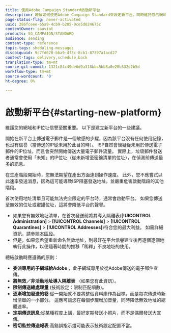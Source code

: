 ```yaml
---
title: 使用Adobe Campaign Standard啟動新平台
description: 瞭解如何使用Adobe Campaign Standard來設定新平台，同時維持您的網域和IP位址信譽。
page-status-flag: never-activated
uuid: 286fceee-65a9-4cb9-b205-9ce5d024675c
contentOwner: sauviat
products: SG_CAMPAIGN/STANDARD
audience: sending
content-type: reference
topic-tags: sheduling-messages
discoiquuid: 9c7fd670-bba9-4f3c-8cb1-87397a1acd27
context-tags: delivery,schedule,back
translation-type: tm+mt
source-git-commit: 1321c84c49de6d9a318bbc5bb8a0e28b332d2b5d
workflow-type: tm+mt
source-wordcount: '0'
ht-degree: 0%

---
```



# 啟動新平台{#starting-new-platform}

維護您的網域和IP位址信譽至關重要。 以下是建立新平台的一些建議。

開始在新平台上傳送電子郵件是一個敏感的步驟，因為該平台沒有任何使用記錄，也沒有信譽（當傳送的IP從未用於此目的時）。 ISP自然會懷疑從未用於傳送電子郵件的IP位址，而且會突然開始傳送大量電子郵件流量。 實際上，垃圾郵件發送者通常會使用「未知」的IP位址（從未新增至密鑰清單的位址），在偵測前傳送最多的訊息。

在生產階段開始時，您無法期望在產出方面達到操作速度。 此外，您不應嘗試以此速率發送消息，因為這可能導致ISP阻塞發送地址，並嚴重危害啟動階段的其他階段。

首次使用地址清單且可能無法完全限定的平台時，通常會啟動平台。 如果您傳送至無效的位址或蜜罐位址，這將會降低平台的聲譽。
* 如果您有無效地址清單，在首次發送前將其導入隔離表(**[!UICONTROL Administration]** > **[!UICONTROL Channels]** > **[!UICONTROL Quarantines]** > **[!UICONTROL Addresses]**)符合您的最大利益。 如需詳細資訊，請參閱[本區段](../../sending/using/understanding-quarantine-management.md#identifying-quarantined-addresses-for-the-entire-platform)。
* 但是，如果您希望重新命名無效地址，則最好在平台信譽建立後再逐個逐個地執行此操作，以便隨著時間的推移「稀釋」不良地址的使用。

總結啟動時應遵循的原則：
* **委派專用的子網域給Adobe** ，此子網域專用於從Adobe傳送的電子郵件宣傳。
* **將無效／非活動地址導入隔離表** （如果您有此資訊）。
* **限制傳送總處理量** (技術設定：限制匹配項數)。
* **逐漸增加發送的卷**:從一開始就不要將整個資料庫作為目標，而是每次傳送時新增清單的一小部分。 這應可讓您在每個步驟增加音量，同時降低無效地址的總體速率。
* **定期傳送訊息**:從某種程度上講，最好定期發送小照片，而不是偶爾發送大宣傳。
* **密切監控傳送報表**:高錯誤指示燈可能表示技術設定配置不當。
